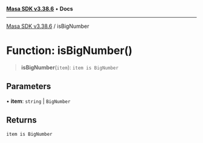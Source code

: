 [**Masa SDK v3.38.6**](../README.md) • **Docs**

***

[Masa SDK v3.38.6](../globals.md) / isBigNumber

# Function: isBigNumber()

> **isBigNumber**(`item`): `item is BigNumber`

## Parameters

• **item**: `string` \| `BigNumber`

## Returns

`item is BigNumber`
